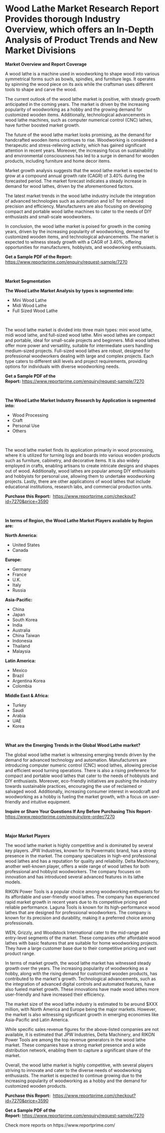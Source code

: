<p><h1>Wood Lathe Market Research Report Provides thorough Industry Overview, which offers an In-Depth Analysis of Product Trends and New Market Divisions</h1></p><p><strong>Market Overview and Report Coverage</strong></p>
<p><p>A wood lathe is a machine used in woodworking to shape wood into various symmetrical forms such as bowls, spindles, and furniture legs. It operates by spinning the wood piece on its axis while the craftsman uses different tools to shape and carve the wood. </p><p>The current outlook of the wood lathe market is positive, with steady growth anticipated in the coming years. The market is driven by the increasing popularity of woodworking as a hobby and the growing demand for customized wooden items. Additionally, technological advancements in wood lathe machines, such as computer numerical control (CNC) lathes, have further boosted market growth.</p><p>The future of the wood lathe market looks promising, as the demand for handcrafted wooden items continues to rise. Woodworking is considered a therapeutic and stress-relieving activity, which has gained significant attention in recent years. Moreover, the increasing focus on sustainability and environmental consciousness has led to a surge in demand for wooden products, including furniture and home decor items.</p><p>Market growth analysis suggests that the wood lathe market is expected to grow at a compound annual growth rate (CAGR) of 3.40% during the forecasted period. The market forecast indicates a steady increase in demand for wood lathes, driven by the aforementioned factors. </p><p>The latest market trends in the wood lathe industry include the integration of advanced technologies such as automation and IoT for enhanced precision and efficiency. Manufacturers are also focusing on developing compact and portable wood lathe machines to cater to the needs of DIY enthusiasts and small-scale woodworkers.</p><p>In conclusion, the wood lathe market is poised for growth in the coming years, driven by the increasing popularity of woodworking, demand for customized wooden items, and technological advancements. The market is expected to witness steady growth with a CAGR of 3.40%, offering opportunities for manufacturers, hobbyists, and woodworking enthusiasts.</p></p>
<p><strong>Get a Sample PDF of the Report:</strong> <a href="https://www.reportprime.com/enquiry/request-sample/7270">https://www.reportprime.com/enquiry/request-sample/7270</a></p>
<p>&nbsp;</p>
<p><strong>Market Segmentation</strong></p>
<p><strong>The Wood Lathe Market Analysis by types is segmented into:</strong></p>
<p><ul><li>Mini Wood Lathe</li><li>Midi Wood Lathe</li><li>Full Sized Wood Lathe</li></ul></p>
<p>&nbsp;</p>
<p><p>The wood lathe market is divided into three main types: mini wood lathe, midi wood lathe, and full-sized wood lathe. Mini wood lathes are compact and portable, ideal for small-scale projects and beginners. Midi wood lathes offer more power and versatility, suitable for intermediate users handling medium-sized projects. Full-sized wood lathes are robust, designed for professional woodworkers dealing with large and complex projects. Each type caters to different skill levels and project requirements, providing options for individuals with diverse woodworking needs.</p></p>
<p><strong>Get a Sample PDF of the Report:</strong>&nbsp;<a href="https://www.reportprime.com/enquiry/request-sample/7270">https://www.reportprime.com/enquiry/request-sample/7270</a></p>
<p>&nbsp;</p>
<p><strong>The Wood Lathe Market Industry Research by Application is segmented into:</strong></p>
<p><ul><li>Wood Processing</li><li>Craft</li><li>Personal Use</li><li>Others</li></ul></p>
<p>&nbsp;</p>
<p><p>The wood lathe market finds its application primarily in wood processing, where it is utilized for turning logs and boards into various wooden products such as furniture, cabinetry, and decorative items. It is also widely employed in crafts, enabling artisans to create intricate designs and shapes out of wood. Additionally, wood lathes are popular among DIY enthusiasts and hobbyists for personal use, allowing them to undertake woodworking projects. Lastly, there are other applications of wood lathes that include educational institutions, research labs, and commercial production units.</p></p>
<p><strong>Purchase this Report:</strong>&nbsp; <a href="https://www.reportprime.com/checkout?id=7270&price=3590">https://www.reportprime.com/checkout?id=7270&price=3590</a></p>
<p>&nbsp;</p>
<p><strong>In terms of Region, the Wood Lathe Market Players available by Region are:</strong></p>
<p>
    <p> <strong> North America: </strong>
        <ul>
            <li>United States</li>
            <li>Canada</li>
        </ul>
        </p> 
    <p> <strong> Europe: </strong>
        <ul>
            <li>Germany</li>
            <li>France</li>
            <li>U.K.</li>
            <li>Italy</li>
            <li>Russia</li>
        </ul>
        </p> 
    <p> <strong> Asia-Pacific: </strong>
        <ul>
            <li>China</li>
            <li>Japan</li>
            <li>South Korea</li>
            <li>India</li>
            <li>Australia</li>
            <li>China Taiwan</li>
            <li>Indonesia</li>
            <li>Thailand</li>
            <li>Malaysia</li>
        </ul>
        </p> 
    <p> <strong> Latin America: </strong>
        <ul>
            <li>Mexico</li>
            <li>Brazil</li>
            <li>Argentina Korea</li>
            <li>Colombia</li>
        </ul>
        </p> 
    <p> <strong> Middle East & Africa: </strong>
        <ul>
            <li>Turkey</li>
            <li>Saudi</li>
            <li>Arabia</li>
            <li>UAE</li>
            <li>Korea</li>
        </ul>
    </p>
    </p>
<p>&nbsp;</p>
<p><strong>What are the Emerging Trends in the Global Wood Lathe market?</strong></p>
<p><p>The global wood lathe market is witnessing emerging trends driven by the demand for advanced technology and automation. Manufacturers are introducing computer numeric control (CNC) wood lathes, allowing precise and efficient wood turning operations. There is also a rising preference for compact and portable wood lathes that cater to the needs of hobbyists and DIY enthusiasts. Moreover, eco-friendly initiatives are pushing the industry towards sustainable practices, encouraging the use of reclaimed or salvaged wood. Additionally, increasing consumer interest in woodcraft and woodworking as a hobby is fueling the market growth, with a focus on user-friendly and intuitive equipment.</p></p>
<p><strong>Inquire or Share Your Questions If Any Before Purchasing This Report</strong>- <a href="https://www.reportprime.com/enquiry/pre-order/7270">https://www.reportprime.com/enquiry/pre-order/7270</a></p>
<p>&nbsp;</p>
<p><strong>Major Market Players</strong></p>
<p><p>The wood lathe market is highly competitive and is dominated by several key players. JPW Industries, known for its Powermatic brand, has a strong presence in the market. The company specializes in high-end professional wood lathes and has a reputation for quality and reliability. Delta Machinery, another well-known player, offers a wide range of wood lathes for both professional and hobbyist woodworkers. The company focuses on innovation and has introduced several advanced features in its lathe models.</p><p>RIKON Power Tools is a popular choice among woodworking enthusiasts for its affordable and user-friendly wood lathes. The company has experienced rapid market growth in recent years due to its competitive pricing and reliable performance. Laguna Tools is known for its high-performance wood lathes that are designed for professional woodworkers. The company is known for its precision and durability, making it a preferred choice among professionals.</p><p>WEN, Grizzly, and Woodstock International cater to the mid-range and entry-level segments of the market. These companies offer affordable wood lathes with basic features that are suitable for home woodworking projects. They have a large customer base due to their competitive pricing and vast product range.</p><p>In terms of market growth, the wood lathe market has witnessed steady growth over the years. The increasing popularity of woodworking as a hobby, along with the rising demand for customized wooden products, has contributed to the market's growth. Technological advancements, such as the integration of advanced digital controls and automated features, have also fueled market growth. These innovations have made wood lathes more user-friendly and have increased their efficiency.</p><p>The market size of the wood lathe industry is estimated to be around $XXX million, with North America and Europe being the major markets. However, the market is also witnessing significant growth in emerging economies like Asia-Pacific and Latin America.</p><p>While specific sales revenue figures for the above-listed companies are not available, it is estimated that JPW Industries, Delta Machinery, and RIKON Power Tools are among the top revenue generators in the wood lathe market. These companies have a strong market presence and a wide distribution network, enabling them to capture a significant share of the market.</p><p>Overall, the wood lathe market is highly competitive, with several players striving to innovate and cater to the diverse needs of woodworking enthusiasts. The market is expected to continue growing due to the increasing popularity of woodworking as a hobby and the demand for customized wooden products.</p></p>
<p><strong>Purchase this Report:</strong>&nbsp;&nbsp;<a href="https://www.reportprime.com/checkout?id=7270&price=3590">https://www.reportprime.com/checkout?id=7270&price=3590</a></p>
<p></p>
<p><strong>Get a Sample PDF of the Report:</strong>&nbsp;<a href="https://www.reportprime.com/enquiry/request-sample/7270">https://www.reportprime.com/enquiry/request-sample/7270</a></p>
<p>Check more reports on https://www.reportprime.com/</p>